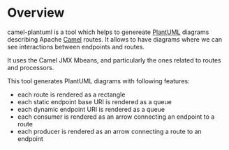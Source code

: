 # Overview
camel-plantuml is a tool which helps to genereate [PlantUML](https://plantuml.com/ "PlantUML") diagrams describing Apache [Camel](https://camel.apache.org/ "Camel") routes. It allows to have diagrams where we can see interactions between endpoints and routes.



It uses the Camel JMX Mbeans, and particularly the ones related to routes and processors.


This tool generates PlantUML diagrams with following features:
- each route is rendered as a rectangle
- each static endpoint base URI is rendered as a queue
- each dynamic endpoint URI is rendered as a queue
- each consumer is rendered as an arrow connecting an endpoint to a route
- each producer is rendered as an arrow connecting a route to an endpoint

